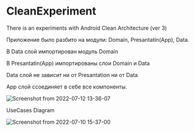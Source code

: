 # CleanExperiment

There is an experiments with Android Clean Architecture (ver 3)


Приложение было разбито на модули: Domain, Presantatin(App), Data.

В Data слой импортирован модуль Domain

В Presantatin(App) импортированы слои Domain и Data

Data слой не зависит ни от Presantation ни от Data


App слой ссоединяет в себе все компоненты.

![Screenshot from 2022-07-12 13-36-07](https://user-images.githubusercontent.com/93651407/178436195-14daba54-7234-4c14-bc4a-9128a8760cba.png)






UseCases Diagram


![Screenshot from 2022-07-10 15-37-00](https://user-images.githubusercontent.com/93651407/178142804-ad429064-c849-4b2f-b4a3-55dfb43da981.png)

